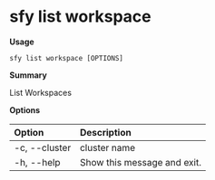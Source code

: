 # sfy list workspace

**Usage**

`sfy list workspace [OPTIONS]`

**Summary**

List Workspaces

**Options**

| **Option** | **Description** |
| :--- | :--- |
| -c, --cluster | cluster name |
| -h, --help | Show this message and exit. |
